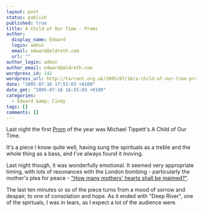 ```yaml
---
layout: post
status: publish
published: true
title: A Child of Our Time - Proms
author:
  display_name: Edward
  login: admin
  email: edward@aldreth.com
  url: ""
author_login: admin
author_email: edward@aldreth.com
wordpress_id: 142
wordpress_url: http://tarrant.org.uk/2005/07/16/a-child-of-our-time-proms/
date: "2005-07-16 17:55:03 +0100"
date_gmt: "2005-07-16 16:55:03 +0100"
categories:
  - Edward &amp; Cindy
tags: []
comments: []
---
```


Last night the first [Prom][1] of the year was Michael Tippett\'s A
Child of Our Time.

It\'s a piece I know quite well, having sung the spirituals as a treble
and the whole thing as a bass, and I\'ve always found it moving.

Last night though, it was wonderfully emotional. It seemed very
appropriate timing, with lots of resonances with the London bombing -
particularly the mother\'s plea for peace - [\"How many mothers\' hearts
shall be maimed?\"][2].

The last ten minutes or so of the piece turns from a mood of sorrow and
despair, to one of consolation and hope. As it ended with \"Deep
River\", one of the spirtuals, I was in tears, as I expect a lot of the
audience were.



[1]: https://www.bbc.co.uk/proms/
[2]: https://news.bbc.co.uk/1/hi/uk/4671367.stm
